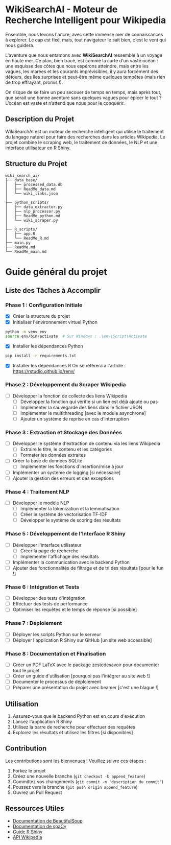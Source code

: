 
# WikiSearchAI - Moteur de Recherche Intelligent pour Wikipedia

Ensemble, nous levons l'ancre, avec cette immense mer de connaissances à explorer. Le cap est fixé, mais, tout navigateur le sait bien, c'est le vent qui nous guidera.

L'aventure que nous entamons avec **WikiSearchAI** ressemble à un voyage en haute mer. Ce plan, bien tracé, est comme la carte d'un vaste océan : une esquisse des côtes que nous espérons atteindre, mais entre les vagues, les marées et les courants imprévisibles, il y aura forcément des détours, des îles surprises et peut-être même quelques tempêtes (mais rien de trop effrayant, promis !).

On risque de se faire un peu secouer de temps en temps, mais après tout, que serait une bonne aventure sans quelques vagues pour épicer le tout ? L’océan est vaste et n’attend que nous pour le conquérir.

## Description du Projet
WikiSearchAI est un moteur de recherche intelligent qui utilise le traitement du langage naturel pour faire des recherches dans les articles Wikipedia. Le projet combine le scraping web, le traitement de données, le NLP et une interface utilisateur en R Shiny.

## Structure du Projet
```
wiki_search_ai/
├── data_base/
│   ├── processed_data.db      
│   ├── ReadMe_data.md          
│   └── wiki_links.json         
│
├── python_scripts/
│   ├── data_extractor.py      
│   ├── nlp_processor.py        
│   ├── ReadMe_python.md        
│   └── wiki_scraper.py         
│
├── R_scripts/
│   ├── app.R                  
│   └── ReadMe_R.md             
├── main.py   
├── ReadMe.md                 
└── ReadMe_main.md       
```      
 # Guide général du projet


## Liste des Tâches à Accomplir

### Phase 1 : Configuration Initiale
- [x] Créer la structure du projet
- [x] Initialiser l'environnement virtuel Python
```bash
python -m venv env
source env/bin/activate  # Sur Windows : .\env\Script\Activate
```
- [x] Installer les dépendances Python
```bash
pip install -r requirements.txt
```
- [x] Installer les dépendances R
On se réfèrera à l'article : https://rstudio.github.io/renv/

### Phase 2 : Développement du Scraper Wikipedia
- [ ] Développer la fonction de collecte des liens Wikipedia
  - [ ] Développer la fonction qui vérifie si un lien est déjà ajouté ou pas
  - [ ] Implémenter la sauvegarde des liens dans le fichier JSON
  - [ ] Implémenter le multithreading [avec le module asynchrone]
  - [ ] Ajouter un système de reprise en cas d'interruption

### Phase 3 : Extraction et Stockage des Données
- [ ] Développer le système d'extraction de contenu via les liens Wikipedia
  - [ ] Extraire le titre, le contenu et les catégories
  - [ ] Formater les données extraites
- [ ] Créer la base de données SQLite
  - [ ] Implémenter les fonctions d'insertion/mise à jour
- [ ] Implémenter un système de logging [si nécessaire]
- [ ] Ajouter la gestion des erreurs et des exceptions

### Phase 4 : Traitement NLP
- [ ] Développer le modèle NLP
  - [ ] Implémenter la tokenization et la lemmatisation
  - [ ] Créer le système de vectorisation TF-IDF
  - [ ] Développer le système de scoring des résultats

### Phase 5 : Développement de l'Interface R Shiny
- [ ] Développer l'interface utilisateur
  - [ ] Créer la page de recherche
  - [ ] Implémenter l'affichage des résultats
- [ ] Implémenter la communication avec le backend Python
- [ ] Ajouter des fonctionnalités de filtrage et de tri des résultats [pour le fun !]

### Phase 6 : Intégration et Tests
- [ ] Développer des tests d'intégration
- [ ] Effectuer des tests de performance
- [ ] Optimiser les requêtes et le temps de réponse [si possible]

### Phase 7 : Déploiement
- [ ] Déployer les scripts Python sur le serveur
- [ ] Déployer l'application R Shiny sur GitHub [un site web accessible]

### Phase 8 : Documentation et Finalisation
- [ ] Créer un PDF LaTeX avec le package zestedesavoir pour documenter tout le projet
- [ ] Créer un guide d'utilisation [pourquoi pas l'intégrer au site web !]
- [ ] Documenter le processus de déploiement
- [ ] Préparer une présentation du projet avec beamer [c'est une blague !]

## Utilisation
1. Assurez-vous que le backend Python est en cours d'exécution
2. Lancez l'application R Shiny
3. Utilisez la barre de recherche pour effectuer des requêtes
4. Explorez les résultats et utilisez les filtres [si disponibles]

## Contribution
Les contributions sont les bienvenues ! Veuillez suivre ces étapes :
1. Forkez le projet
2. Créez une nouvelle branche (`git checkout -b append_feature`)  
3. Committez vos changements (`git commit -m 'description du commit'`)
4. Poussez vers la branche (`git push origin append_feature`)
5. Ouvrez un Pull Request

## Ressources Utiles
- [Documentation de BeautifulSoup](https://www.crummy.com/software/BeautifulSoup/bs4/doc/)
- [Documentation de spaCy](https://spacy.io/usage)
- [Guide R Shiny](https://shiny.rstudio.com/tutorial/)
- [API Wikipedia](https://pypi.org/project/wikipedia/)

